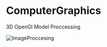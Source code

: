 # ComputerGraphics
3D OpenGl Model Proccessing

![ImageProccesing](https://github.com/BerkBBaran/ComputerGraphics/assets/77628484/99d7fa73-de89-4537-b3ac-869026e2babe)
